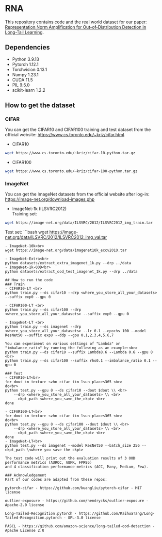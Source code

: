 # RNA
This repository contains code and the real world dataset for our paper: [Representation Norm Amplification for
Out-of-Distribution Detection in Long-Tail Learning](https://openreview.net/forum?id=z4b4WfvooX).


## Dependencies
- Python 3.9.13
- Pytorch 1.12.1
- Torchvision 0.13.1
- Numpy 1.23.1
- CUDA 11.5 
- PIL 9.5.0
- scikit-learn 1.2.2

## How to get the dataset
### CIFAR 
You can get the CIFAR10 and CIFAR100 training and test dataset from the official website: https://www.cs.toronto.edu/~kriz/cifar.html.
- CIFAR10<br>
```bash
wget https://www.cs.toronto.edu/~kriz/cifar-10-python.tar.gz
```
- CIFAR100<br>
```bash
wget https://www.cs.toronto.edu/~kriz/cifar-100-python.tar.gz
```

### ImageNet 
You can get the ImageNet datasets from the official website after log-in: https://image-net.org/download-images.php
- ImageNet-1k (ILSVRC2012)<br>
Training set:
```bash
wget https://image-net.org/data/ILSVRC/2012/ILSVRC2012_img_train.tar
```
Test set: ```bash
wget https://image-net.org/data/ILSVRC/2012/ILSVRC2012_img_val.tar
```
- ImageNet-10k<br>
wget https://image-net.org/data/imagenet10k_eccv2010.tar
 
- ImageNet-Extra<br>
python datasets/extract_extra_imagenet_1k.py --drp ../data
- ImageNet-1k-OOD<br>
python datasets/extract_ood_test_imagenet_1k.py --drp ../data

## How to run the code
### Train
- CIFAR10-LT <br>
python train.py --ds cifar10 --drp <where_you_store_all_your_datasets> --suffix exp0 --gpu 0

- CIFAR100-LT <br>
python train.py --ds cifar100 --drp <where_you_store_all_your_datasets> --suffix exp0 --gpu 0

- ImageNet-LT <br>
python train.py --ds imagenet --drp <where_you_store_all_your_datasets> --lr 0.1 --epochs 100 --model ResNet50 --suffix exp0 --ddp --gpu 0,1,2,3,4,5,6,7 

You can experiment on various settings of "Lambda" or "imbalance_ratio" by running the following as an example:<br>
python train.py --ds cifar10 --suffix Lambda0.6 --Lambda 0.6 --gpu 0 <br>
python train.py --ds cifar100 --suffix rho0.1 --imbalance_ratio 0.1 --gpu 0

### Test
- CIFAR10-LT<br>
for dout in texture svhn cifar tin lsun places365 <br>
do<br>
python test.py --gpu 0 --ds cifar10 --dout $dout \\ <br>
    --drp <where_you_store_all_your_datasets> \\ <br>
    --ckpt_path <where_you_save_the_ckpt> <br>
done

- CIFAR100-LT<br>
for dout in texture svhn cifar tin lsun places365 <br>
do<br>
python test.py --gpu 0 --ds cifar100 --dout $dout \\ <br>
    --drp <where_you_store_all_your_datasets> \\ <br>
    --ckpt_path <where_you_save_the_ckpt> <br>
done
- ImageNet-LT<br>
python test.py --ds imagenet --model ResNet50 --batch_size 256 --ckpt_path \<where you save the ckpt>

The test code will print out the evaluation results of 3 OOD performance metrics (AUROC, AUPR, FPR95) 
and 4 classification performance metrics (ACC, Many, Medium, Few).

### Acknowledgement
Part of our codes are adapted from these repos:

pytorch-cifar - https://github.com/kuangliu/pytorch-cifar - MIT license

outlier-exposure - https://github.com/hendrycks/outlier-exposure - Apache-2.0 license

Long-Tailed-Recognition.pytorch - https://github.com/KaihuaTang/Long-Tailed-Recognition.pytorch - GPL-3.0 license

PASCL - https://github.com/amazon-science/long-tailed-ood-detection - Apache License 2.0
